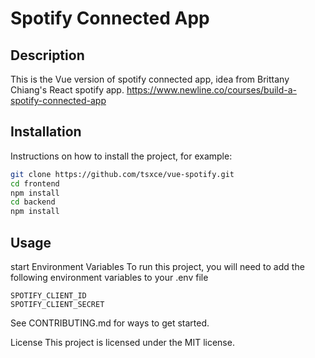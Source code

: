 # Spotify Connected App

## Description

This is the Vue version of spotify connected app, idea from Brittany Chiang's React spotify app.
https://www.newline.co/courses/build-a-spotify-connected-app

## Installation

Instructions on how to install the project, for example:

```bash
git clone https://github.com/tsxce/vue-spotify.git
cd frontend
npm install
cd backend
npm install
```

## Usage
start
Environment Variables
To run this project, you will need to add the following environment variables to your .env file

```
SPOTIFY_CLIENT_ID
SPOTIFY_CLIENT_SECRET
```

See CONTRIBUTING.md for ways to get started.

License
This project is licensed under the MIT license.
